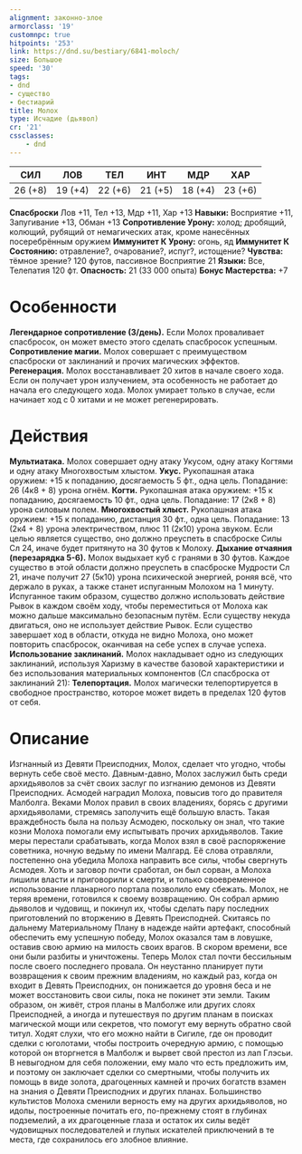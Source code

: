 ```yaml
---
alignment: законно-злое
armorclass: '19'
customnpc: true
hitpoints: '253'
link: https://dnd.su/bestiary/6841-moloch/
size: Большое
speed: '30'
tags:
- dnd
- существо
- бестиарий
title: Молох
type: Исчадие (дьявол)
cr: '21'
cssclasses:
    - dnd
---
```



| СИЛ | ЛОВ | ТЕЛ | ИНТ | МДР | ХАР |
|---|---|---|---|---|---|
| 26 (+8) | 19 (+4) | 22 (+6) | 21 (+5) | 18 (+4) | 23 (+6) |
**Спасброски** Лов +11, Тел +13, Мдр +11, Хар +13
**Навыки:** Восприятие +11, Запугивание +13, Обман +13
**Сопротивление Урону:** холод; дробящий, колющий, рубящий от немагических атак, кроме нанесённых посеребрённым оружием
**Иммунитет К Урону:** огонь, яд
**Иммунитет К Состоянию:** отравление?, очарование?, испуг?, истощение?
**Чувства:** тёмное зрение? 120 футов, пассивное Восприятие 21
**Языки:** Все, Телепатия 120 фт.
**Опасность:** 21 (33 000 опыта)
**Бонус Мастерства:** +7


# Особенности
**Легендарное сопротивление (3/день).** Если Молох проваливает спасбросок, он может вместо этого сделать спасбросок успешным.
**Сопротивление магии.** Молох совершает с преимуществом спасброски от заклинаний и прочих магических эффектов.
**Регенерация.** Молох восстанавливает 20 хитов в начале своего хода. Если он получает урон излучением, эта особенность не работает до начала его следующего хода. Молох умирает только в случае, если начинает ход с 0 хитами и не может регенерировать.


# Действия
**Мультиатака.** Молох совершает одну атаку Укусом, одну атаку Когтями и одну атаку Многохвостым хлыстом.
**Укус.** Рукопашная атака оружием: +15 к попаданию, досягаемость 5 фт., одна цель. Попадание: 26 (4к8 + 8) урона огнём.
**Когти.** Рукопашная атака оружием: +15 к попаданию, досягаемость 10 фт., одна цель. Попадание: 17 (2к8 + 8) урона силовым полем.
**Многохвостый хлыст.** Рукопашная атака оружием: +15 к попаданию, дистанция 30 фт., одна цель. Попадание: 13 (2к4 + 8) урона электричеством, плюс 11 (2к10) урона звуком. Если целью является существо, оно должно преуспеть в спасброске Силы Сл 24, иначе будет притянуто на 30 футов к Молоху.
**Дыхание отчаяния (перезарядка 5-6).** Молох выдыхает куб с гранями в 30 футов. Каждое существо в этой области должно преуспеть в спасброске Мудрости Сл 21, иначе получит 27 (5к10) урона психической энергией, роняя всё, что держало в руках, а также станет испуганным Молохом на 1 минуту. Испуганное таким образом, существо должно использовать действие Рывок в каждом своём ходу, чтобы переместиться от Молоха как можно дальше максимально безопасным путём. Если существу некуда двигаться, оно не использует действие Рывок. Если существо завершает ход в области, откуда не видно Молоха, оно может повторить спасбросок, оканчивая на себе успех в случае успеха.
**Использование заклинаний.** Молох накладывает одно из следующих заклинаний, используя Харизму в качестве базовой характеристики и без использования материальных компонентов (Сл спасброска от заклинаний 21):
**Телепортация.** Молох магически телепортируется в свободное пространство, которое может видеть в пределах 120 футов от себя.


# Описание
 Изгнанный из Девяти Преисподних, Молох, сделает что угодно, чтобы вернуть себе своё место. Давным-давно, Молох заслужил быть среди архидьяволов за счёт своих заслуг по изгнанию демонов из Девяти Преисподних. Асмодей наградил Молоха, повысив того до правителя Малболга. Веками Молох правил в своих владениях, борясь с другими архидьяволами, стремясь заполучить ещё большую власть. Такая враждебность была на пользу Асмодею, поскольку он знал, что такие козни Молоха помогали ему испытывать прочих архидьяволов. Такие меры перестали срабатывать, когда Молох взял в своё распоряжение советника, ночную ведьму по имени Малгард. Её слова отравляли, постепенно она убедила Молоха направить все силы, чтобы свергнуть Асмодея. Хоть и заговор почти сработал, он был сорван, а Молоха лишили власти и приговорили к смерти, и только своевременное использование планарного портала позволило ему сбежать. Молох, не теряя времени, готовился к своему возвращению. Он собрал армию дьяволов и чудовищ, и покинул их, чтобы сделать пару последних приготовлений по вторжению в Девять Преисподней. Скитаясь по дальнему Материальному Плану в надежде найти артефакт, способный обеспечить ему успешную победу, Молох оказался там в ловушке, оставив свою армию на милость своих врагов. В скором времени, все они были разбиты и уничтожены. Теперь Молох стал почти бессильным после своего последнего провала. Он неустанно планирует пути возвращения к своим прежним владениям, но каждый раз, когда он входит в Девять Преисподних, он понижается до уровня беса и не может восстановить свои силы, пока не покинет эти земли. Таким образом, он живёт, строя планы в Малболже или других слоях Преисподней, а иногда и путешествуя по другим планам в поисках магической мощи или секретов, что помогут ему вернуть обратно свой титул. Ходят слухи, что его можно найти в Сигиле, где он проводит сделки с юголотами, чтобы построить очередную армию, с помощью которой он вторгнется в Малболж и вырвет свой престол из лап Глэсьи. В невыгодном для себя положении, ему мало что есть предложить им, и поэтому он заключает сделки со смертными, чтобы получить их помощь в виде золота, драгоценных камней и прочих богатств взамен на знания о Девяти Преисподних и других планах. Большинство культистов Молоха сменили верность ему на других архидьяволов, но идолы, построенные почитать его, по-прежнему стоят в глубинах подземелий, а их драгоценные глаза и остаток их силы ведёт чудовищных последователей и глупых искателей приключений в те места, где сохранилось его злобное влияние.
